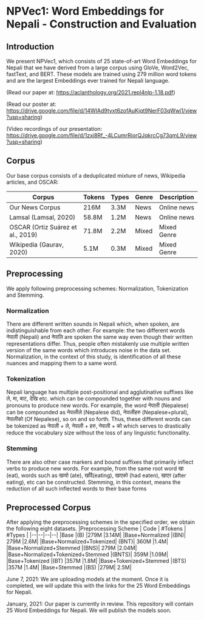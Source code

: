 # NPVec1: Word Embeddings for Nepali - Construction and Evaluation

## Introduction
We present NPVec1, which consists of 25 state-of-art Word Embeddings for Nepali that we have derived from a large corpus using GloVe, Word2Vec, fastText, and BERT. These models are trained using 279 million word tokens and are the largest Embeddings ever trained for Nepali language. 

(Read our paper at: https://aclanthology.org/2021.repl4nlp-1.18.pdf)

(Read our poster at: https://drive.google.com/file/d/14WIAd9tyxt6zofAuKjqt9NerF03qWwi1/view?usp=sharing)

(Video recordings of our presentation: https://drive.google.com/file/d/1zxi8Rf_-4LCumrRiorQJqkrcCg73qmL9/view?usp=sharing)


## Corpus
Our base corpus consists of a deduplicated mixture of news, Wikipedia articles, and OSCAR:

| Corpus | Tokens | Types | Genre | Description |
|--|--|--|--|--|
|Our News Corpus | 216M | 3.3M | News | Online news |
| Lamsal (Lamsal, 2020) | 58.8M | 1.2M | News | Online news |
|OSCAR (Ortiz Suárez et al., 2019) | 71.8M | 2.2M | Mixed | Mixed Genre |
| Wikipedia (Gaurav, 2020) | 5.1M | 0.3M | Mixed | Mixed Genre |

## Preprocessing

We apply following preprocessing schemes: Normalization, Tokenization and Stemming.

### Normalization
There are different written sounds in Nepali which, when spoken, are indistinguishable from each other. For example: the two different words नेपाली (Nepali) and नेपालि are spoken the same way even though their written representations differ. Thus, people often mistakenly use multiple written version of the same words which introduces noise in the data set. Normalization, in the context of this study, is identification of all these nuances and mapping them to a same word.

### Tokenization
Nepali language has multiple post-positional and agglutinative suffixes like ले, मा, बाट, देखि etc. which can be compounded together with nouns and pronouns to produce new words. For example, the word नेपाली (Nepalese) can be compounded as नेपालीले (Nepalese did), नेपालीहरु (Nepalese+plural), नेपालीको (Of Nepalese), so on and so forth. Thus, these different words can be tokenized as नेपाली + ले, नेपाली + हरु, नेपाली + को which serves to drastically reduce the vocabulary size without the loss of any linguistic functionality.

### Stemming
There are also other case markers and bound suffixes that primarily inflect verbs to produce new words. For example, from the same root word खा (eat), words such as खायो (ate), खाँदै(eating), खाएको (had eaten), खाएर (after eating), etc can be constructed. Stemming, in this context, means the reduction of all such inflected words to their base forms

## Preprocessed Corpus
After applying the preprocessing schemes in the specified order, we obtain the following eight datasets. 
|Preprocessing Scheme | Code | #Tokens | #Types |
|--|--|--|--|
|Base |(B) |279M |3.14M|
|Base+Normalized |(BN)| 279M |2.6M|
|Base+Normalized+Tokenized| (BNT)| 360M |1.4M|
|Base+Normalized+Stemmed |(BNS)| 279M |2.04M|
|Base+Normalized+Tokenized+Stemmed |(BNTS)| 359M |1.09M|
|Base+Tokenized |(BT) |357M |1.8M|
|Base+Tokenized+Stemmed |(BTS) |357M |1.4M|
|Base+Stemmed |(BS) |279M| 2.5M|


June 7, 2021: 
We are uploading models at the moment. Once it is completed, we will update this with the links for the 25 Word Embeddings for Nepali.  

January, 2021:
Our paper is currently in review. This repository will contain 25 Word Embeddings for Nepali. We will publish the models soon.
